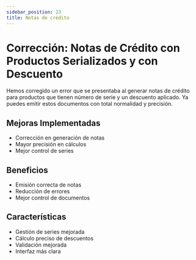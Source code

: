 ```yaml
---
sidebar_position: 23
title: Notas de crédito
---
```


# Corrección: Notas de Crédito con Productos Serializados y con Descuento

Hemos corregido un error que se presentaba al generar notas de crédito para productos que tienen número de serie y un descuento aplicado. Ya puedes emitir estos documentos con total normalidad y precisión.

## Mejoras Implementadas

- Corrección en generación de notas
- Mayor precisión en cálculos
- Mejor control de series

## Beneficios

- Emisión correcta de notas
- Reducción de errores
- Mejor control de documentos

## Características

- Gestión de series mejorada
- Cálculo preciso de descuentos
- Validación mejorada
- Interfaz más clara 